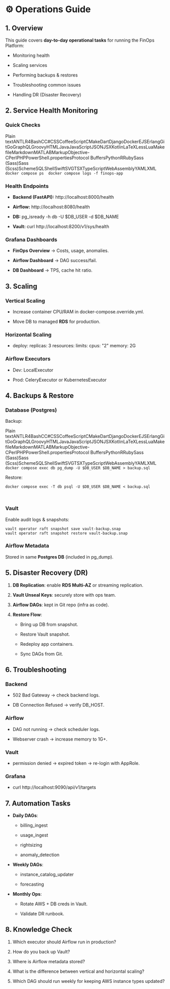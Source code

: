 ⚙️ Operations Guide
===================

1\. Overview
------------

This guide covers **day-to-day operational tasks** for running the FinOps Platform:

*   Monitoring health
    
*   Scaling services
    
*   Performing backups & restores
    
*   Troubleshooting common issues
    
*   Handling DR (Disaster Recovery)
    

2\. Service Health Monitoring
-----------------------------

### Quick Checks

Plain textANTLR4BashCC#CSSCoffeeScriptCMakeDartDjangoDockerEJSErlangGitGoGraphQLGroovyHTMLJavaJavaScriptJSONJSXKotlinLaTeXLessLuaMakefileMarkdownMATLABMarkupObjective-CPerlPHPPowerShell.propertiesProtocol BuffersPythonRRubySass (Sass)Sass (Scss)SchemeSQLShellSwiftSVGTSXTypeScriptWebAssemblyYAMLXML`   docker compose ps  docker compose logs -f finops-app   `

### Health Endpoints

*   **Backend (FastAPI):** http://localhost:8000/health
    
*   **Airflow:** http://localhost:8080/health
    
*   **DB:** pg\_isready -h db -U $DB\_USER -d $DB\_NAME
    
*   **Vault:** curl http://localhost:8200/v1/sys/health
    

### Grafana Dashboards

*   **FinOps Overview** → Costs, usage, anomalies.
    
*   **Airflow Dashboard** → DAG success/fail.
    
*   **DB Dashboard** → TPS, cache hit ratio.
    

3\. Scaling
-----------

### Vertical Scaling

*   Increase container CPU/RAM in docker-compose.override.yml.
    
*   Move DB to managed **RDS** for production.
    

### Horizontal Scaling

*   deploy: replicas: 3 resources: limits: cpus: "2" memory: 2G
    

### Airflow Executors

*   Dev: LocalExecutor
    
*   Prod: CeleryExecutor or KubernetesExecutor
    

4\. Backups & Restore
---------------------

### Database (Postgres)

Backup:

Plain textANTLR4BashCC#CSSCoffeeScriptCMakeDartDjangoDockerEJSErlangGitGoGraphQLGroovyHTMLJavaJavaScriptJSONJSXKotlinLaTeXLessLuaMakefileMarkdownMATLABMarkupObjective-CPerlPHPPowerShell.propertiesProtocol BuffersPythonRRubySass (Sass)Sass (Scss)SchemeSQLShellSwiftSVGTSXTypeScriptWebAssemblyYAMLXML`   docker compose exec db pg_dump -U $DB_USER $DB_NAME > backup.sql   `

Restore:

```
docker compose exec -T db psql -U $DB_USER $DB_NAME < backup.sql



```

### Vault

Enable audit logs & snapshots:

```
vault operator raft snapshot save vault-backup.snap
vault operator raft snapshot restore vault-backup.snap

```

### Airflow Metadata

Stored in same **Postgres DB** (included in pg\_dump).

5\. Disaster Recovery (DR)
--------------------------

1.  **DB Replication**: enable **RDS Multi-AZ** or streaming replication.
    
2.  **Vault Unseal Keys**: securely store with ops team.
    
3.  **Airflow DAGs**: kept in Git repo (infra as code).
    
4.  **Restore Flow**:
    
    *   Bring up DB from snapshot.
        
    *   Restore Vault snapshot.
        
    *   Redeploy app containers.
        
    *   Sync DAGs from Git.
        

6\. Troubleshooting
-------------------

### Backend

*   502 Bad Gateway → check backend logs.
    
*   DB Connection Refused → verify DB\_HOST.
    

### Airflow

*   DAG not running → check scheduler logs.
    
*   Webserver crash → increase memory to 1G+.
    

### Vault

*   permission denied → expired token → re-login with AppRole.
    

### Grafana

*   curl http://localhost:9090/api/v1/targets
    

7\. Automation Tasks
--------------------

*   **Daily DAGs**:
    
    *   billing\_ingest
        
    *   usage\_ingest
        
    *   rightsizing
        
    *   anomaly\_detection
        
*   **Weekly DAGs**:
    
    *   instance\_catalog\_updater
        
    *   forecasting
        
*   **Monthly Ops**:
    
    *   Rotate AWS + DB creds in Vault.
        
    *   Validate DR runbook.
        

8\. Knowledge Check
-------------------

1.  Which executor should Airflow run in production?
    
2.  How do you back up Vault?
    
3.  Where is Airflow metadata stored?
    
4.  What is the difference between vertical and horizontal scaling?
    
5.  Which DAG should run weekly for keeping AWS instance types updated?